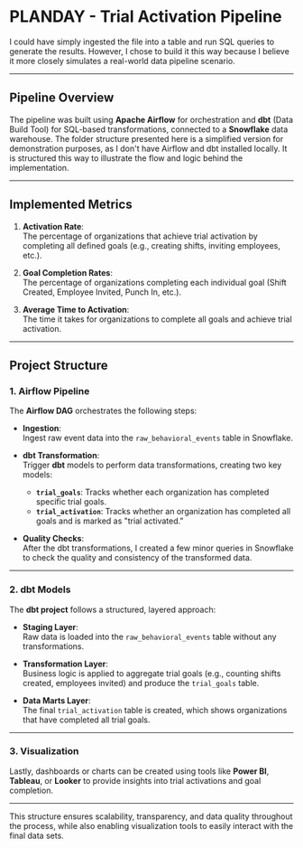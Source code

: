 # **PLANDAY - Trial Activation Pipeline**

I could have simply ingested the file into a table and run SQL queries to generate the results. However, I chose to build it this way because I believe it more closely simulates a real-world data pipeline scenario.

---

## **Pipeline Overview**

The pipeline was built using **Apache Airflow** for orchestration and **dbt** (Data Build Tool) for SQL-based transformations, connected to a **Snowflake** data warehouse. The folder structure presented here is a simplified version for demonstration purposes, as I don't have Airflow and dbt installed locally. It is structured this way to illustrate the flow and logic behind the implementation.

---

## **Implemented Metrics**

1. **Activation Rate**:  
   The percentage of organizations that achieve trial activation by completing all defined goals (e.g., creating shifts, inviting employees, etc.).

2. **Goal Completion Rates**:  
   The percentage of organizations completing each individual goal (Shift Created, Employee Invited, Punch In, etc.).

3. **Average Time to Activation**:  
   The time it takes for organizations to complete all goals and achieve trial activation.

---

## **Project Structure**

### **1. Airflow Pipeline**

The **Airflow DAG** orchestrates the following steps:

- **Ingestion**:  
  Ingest raw event data into the `raw_behavioral_events` table in Snowflake.
  
- **dbt Transformation**:  
  Trigger **dbt** models to perform data transformations, creating two key models:
  - **`trial_goals`**: Tracks whether each organization has completed specific trial goals.
  - **`trial_activation`**: Tracks whether an organization has completed all goals and is marked as "trial activated."

- **Quality Checks**:  
  After the dbt transformations, I created a few minor queries in Snowflake to check the quality and consistency of the transformed data.

---

### **2. dbt Models**

The **dbt project** follows a structured, layered approach:

- **Staging Layer**:  
  Raw data is loaded into the `raw_behavioral_events` table without any transformations.

- **Transformation Layer**:  
  Business logic is applied to aggregate trial goals (e.g., counting shifts created, employees invited) and produce the `trial_goals` table.

- **Data Marts Layer**:  
  The final `trial_activation` table is created, which shows organizations that have completed all trial goals.

---

### **3. Visualization**

Lastly, dashboards or charts can be created using tools like **Power BI**, **Tableau**, or **Looker** to provide insights into trial activations and goal completion.

---

This structure ensures scalability, transparency, and data quality throughout the process, while also enabling visualization tools to easily interact with the final data sets.

